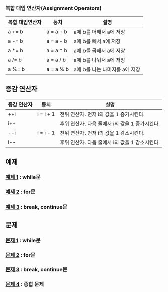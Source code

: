 ### 복합 대입 연산자(Assignment Operators)
|복합 대입연산자|등치|설명|
|------|------|------|
|a += b| a = a + b|a에 b를 더해서 a에 저장|
|a -= b| a = a - b|a에 b를 빼서 a에 저장|
|a *= b| a = a * b|a에 b를 곱해서 a에 저장|
|a /= b| a = a / b|a에 b를 나눠서 a에 저장|
|a %= b| a = a % b|a에 b를 나눈 나머지를 a에 저장|

## 증감 연산자
|증감 연산자|등치|설명|
|------|------|------|
|++i|i = i + 1|전위 연산자. 먼저 i의 값을 1 증가시킨다. |
|i++||후위 연산자. 다음 줄에서 i의 값을 1 증가시킨다. |
|--i|i = i - 1|전위 연산자. 먼저 i의 값을 1 감소시킨다. |
|i--||후위 연산자. 다음 줄에서 i의 값을 1 감소시킨다. |

## 예제
### [예제 1](ex01/ex01.c) : while문
### [예제 2](ex02/ex02.c) : for문
### [예제 3](ex03/ex03.c) : break, continue문

## 문제
### [문제 1](quiz01) : while문
### [문제 2](quiz02) : for문
### [문제 3](quiz03) : break, continue문
### [문제 4](quiz04) : 종합 문제
